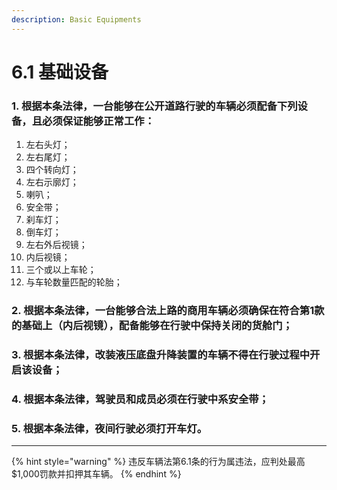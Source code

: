 ```yaml
---
description: Basic Equipments
---
```


# 6.1 基础设备

### 1. 根据本条法律，一台能够在公开道路行驶的车辆必须配备下列设备，且必须保证能够正常工作：

  1. 左右头灯；
  2. 左右尾灯；
  3. 四个转向灯；
  4. 左右示廓灯；
  5. 喇叭；
  6. 安全带；
  7. 刹车灯；
  8. 倒车灯；
  9. 左右外后视镜；
  10. 内后视镜；
  11. 三个或以上车轮；
  12. 与车轮数量匹配的轮胎；


### 2. 根据本条法律，一台能够合法上路的商用车辆必须确保在符合第1款的基础上（内后视镜），配备能够在行驶中保持关闭的货舱门；


### 3. 根据本条法律，改装液压底盘升降装置的车辆不得在行驶过程中开启该设备；


### 4. 根据本条法律，驾驶员和成员必须在行驶中系安全带；


### 5. 根据本条法律，夜间行驶必须打开车灯。

***

{% hint style="warning" %}
违反车辆法第6.1条的行为属违法，应判处最高$1,000罚款并扣押其车辆。
{% endhint %}